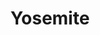 ---
layout: album
title: Yosemite
description: Yosemite is the most amazing place on Earth. My absolute favorite. I have been there several times. But every time I go there it is a different experience.
thumbnail: /albums/yosemite/album_thumb.jpg
images:
  - path: '/albums/yosemite/yosemite-1_3600x2400.jpg'
  - path: '/albums/yosemite/yosemite-2_2048x1362.jpg'
  - path: '/albums/yosemite/yosemite-3_866x576.jpg'
  - path: '/albums/yosemite/yosemite-4_3600x2400.jpg'
  - path: '/albums/yosemite/yosemite-5_3600x2394.jpg'
  - path: '/albums/yosemite/yosemite-6_2394x3600.jpg'
  - path: '/albums/yosemite/yosemite-7_3600x2394.jpg'
  - path: '/albums/yosemite/yosemite-8_3600x2394.jpg'
  - path: '/albums/yosemite/yosemite-9_3600x2394.jpg'
  - path: '/albums/yosemite/yosemite-10_3600x2394.jpg'
  - path: '/albums/yosemite/yosemite-11_3600x2026.jpg'
  - path: '/albums/yosemite/yosemite-12_3600x2026.jpg'
  - path: '/albums/yosemite/yosemite-13_3600x2026.jpg'
  - path: '/albums/yosemite/yosemite-14_3600x1787.jpg'
  - path: '/albums/yosemite/yosemite-15_3600x2026.jpg'
---